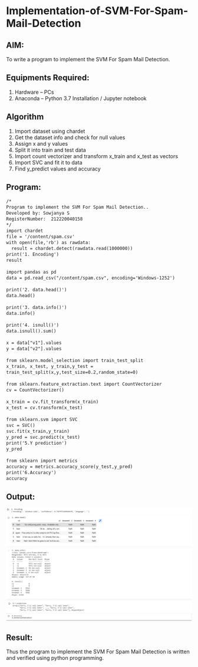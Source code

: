 # Implementation-of-SVM-For-Spam-Mail-Detection

## AIM:
To write a program to implement the SVM For Spam Mail Detection.

## Equipments Required:
1. Hardware – PCs
2. Anaconda – Python 3.7 Installation / Jupyter notebook

## Algorithm
1. Import dataset using chardet
2. Get the dataset info and check for null values
3. Assign x and y values
4. Split it into train and test data
5. Import count vectorizer and transform x_train and x_test as vectors
6. Import SVC and fit it to data
7. Find y_predict values and accuracy 

## Program:
```
/*
Program to implement the SVM For Spam Mail Detection..
Developed by: Sowjanya S
RegisterNumber:  212220040158
*/
import chardet
file = '/content/spam.csv'
with open(file,'rb') as rawdata:
  result = chardet.detect(rawdata.read(1000000))
print('1. Encoding')
result

import pandas as pd
data = pd.read_csv("/content/spam.csv", encoding='Windows-1252')

print('2. data.head()')
data.head()

print('3. data.info()')
data.info()

print('4. isnull()')
data.isnull().sum()

x = data["v1"].values
y = data["v2"].values

from sklearn.model_selection import train_test_split
x_train, x_test, y_train,y_test = train_test_split(x,y,test_size=0.2,random_state=0)

from sklearn.feature_extraction.text import CountVectorizer
cv = CountVectorizer()

x_train = cv.fit_transform(x_train)
x_test = cv.transform(x_test)

from sklearn.svm import SVC
svc = SVC()
svc.fit(x_train,y_train)
y_pred = svc.predict(x_test)
print('5.Y prediction')
y_pred

from sklearn import metrics
accuracy = metrics.accuracy_score(y_test,y_pred)
print('6.Accuracy')
accuracy

```

## Output:
![SVM For Spam Mail Detection](output1.PNG)
![SVM For Spam Mail Detection](output2.PNG)
![SVM For Spam Mail Detection](ouput3.PNG)
![SVM For Spam Mail Detection](output4.PNG)
![SVM For Spam Mail Detection](output5.PNG)
![SVM For Spam Mail Detection](output6.PNG)


## Result:
Thus the program to implement the SVM For Spam Mail Detection is written and verified using python programming.
